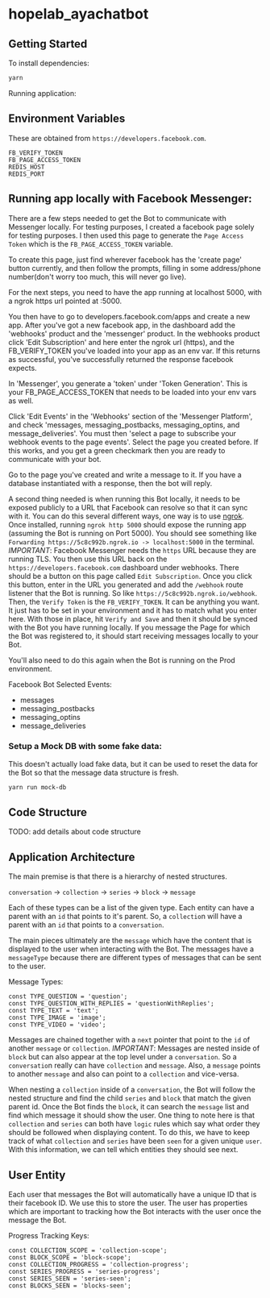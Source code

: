 # hopelab_ayachatbot

## Getting Started

To install dependencies:

```bash
yarn
```

Running application:

## Environment Variables

These are obtained from `https://developers.facebook.com`.

```
FB_VERIFY_TOKEN
FB_PAGE_ACCESS_TOKEN
REDIS_HOST
REDIS_PORT
```

## Running app locally with Facebook Messenger:

There are a few steps needed to get the Bot to communicate with Messenger locally. For testing purposes, I created a facebook page solely for testing purposes. I then used this page to generate the `Page Access Token` which is the `FB_PAGE_ACCESS_TOKEN` variable.

To create this page, just find wherever facebook has the 'create page' button currently, and then follow the prompts, filling in some address/phone number(don't worry too much, this will never go live).

For the next steps, you need to have the app running at localhost 5000, with a ngrok https url pointed at :5000.

You then have to go to developers.facebook.com/apps and create a new app. After you've got a new facebook app, in the dashboard add the 'webhooks' product and the 'messenger' product. In the webhooks product click 'Edit Subscription' and here enter the ngrok url (https), and the FB_VERIFY_TOKEN you've loaded into your app as an env var. If this returns as successful, you've successfully returned the response facebook expects.

In 'Messenger', you generate a 'token' under 'Token Generation'. This is your FB_PAGE_ACCESS_TOKEN
that needs to be loaded into your env vars as well.

Click 'Edit Events' in the 'Webhooks' section of the 'Messenger Platform', and check 'messages, messaging_postbacks, messaging_optins, and message_deliveries'. You must then 'select a page to subscribe your webhook events to the page events'. Select the page you created before. If this works, and you get a green checkmark then you are ready to communicate with your bot.

Go to the page you've created and write a message to it. If you have a database instantiated with a response, then the bot will reply.

A second thing needed is when running this Bot locally, it needs to be exposed publicly to a URL that Facebook can resolve so that it can sync with it. You can do this several different ways, one way is to use [ngrok](https://ngrok.com/). Once installed, running `ngrok http 5000` should expose the running app (assuming the Bot is running on Port 5000). You should see something like `Forwarding https://5c8c992b.ngrok.io -> localhost:5000` in the terminal. *IMPORTANT*: Facebook Messenger needs the `https` URL because they are running TLS. You then use this URL back on the `https://developers.facebook.com` dashboard under webhooks. There should be a button on this page called `Edit Subscription`. Once you click this button, enter in the URL you generated and add the `/webhook` route listener that the Bot is running. So like `https://5c8c992b.ngrok.io/webhook`. Then, the `Verify Token` is the `FB_VERIFY_TOKEN`. It can be anything you want. It just has to be set in your environment and it has to match what you enter here. With those in place, hit `Verify and Save` and then it should be synced with the Bot you have running locally. If you message the Page for which the Bot was registered to, it should start receiving messages locally to your Bot.

You'll also need to do this again when the Bot is running on the Prod environment.

Facebook Bot Selected Events:

- messages
- messaging_postbacks
- messaging_optins
- message_deliveries

### Setup a Mock DB with some fake data:

This doesn't actually load fake data, but it can be used to reset the data for the Bot so that the message data structure is fresh.

```bash
yarn run mock-db
```

## Code Structure

TODO: add details about code structure

## Application Architecture

The main premise is that there is a hierarchy of nested structures.

`conversation` -> `collection` -> `series` -> `block` -> `message`

Each of these types can be a list of the given type. Each entity can have a parent with an `id` that points to it's parent. So, a `collectio`n will have a parent with an `id` that points to a `conversation`.

The main pieces ultimately are the `message` which have the content that is displayed to the user when interacting with the Bot. The messages have a `messageType` because there are different types of messages that can be sent to the user.

Message Types:

```
const TYPE_QUESTION = 'question';
const TYPE_QUESTION_WITH_REPLIES = 'questionWithReplies';
const TYPE_TEXT = 'text';
const TYPE_IMAGE = 'image';
const TYPE_VIDEO = 'video';
```

Messages are chained together with a `next` pointer that point to the `id` of another `message` or `collection`. *IMPORTANT*: Messages are nested inside of `block` but can also appear at the top level under a `conversation`. So a `conversatio`n really can have `collection` and `message`. Also, a `message` points to another `message` and also can point to a `collection` and vice-versa.

When nesting a `collection` inside of a `conversation`, the Bot will follow the nested structure and find the child `series` and `block` that match the given parent id. Once the Bot finds the `block`, it can search the `message` list and find which message it should show the user. One thing to note here is that `collection` and `series` can both have `logic` rules which say what order they should be followed when displaying content. To do this, we have to keep track of what `collection` and `series` have been `seen` for a given unique `user`. With this information, we can tell which entities they should see next.

## User Entity

Each user that messages the Bot will automatically have a unique ID that is their facebook ID. We use this to store the user. The user has properties which are important to tracking how the Bot interacts with the user once the message the Bot.

Progress Tracking Keys:

```
const COLLECTION_SCOPE = 'collection-scope';
const BLOCK_SCOPE = 'block-scope';
const COLLECTION_PROGRESS = 'collection-progress';
const SERIES_PROGRESS = 'series-progress';
const SERIES_SEEN = 'series-seen';
const BLOCKS_SEEN = 'blocks-seen';
```
